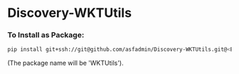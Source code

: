 # Discovery-WKTUtils

### To Install as Package:
```bash
pip install git+ssh://git@github.com/asfadmin/Discovery-WKTUtils.git@<BRANCH_NAME> --upgrade
```
(The package name will be 'WKTUtils').